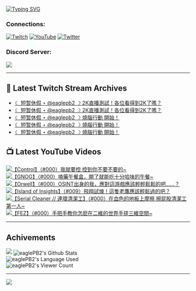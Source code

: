 <!--### Hello people, I'm EaglePB2 - The one who building something for fun 👋
Thank you for standby for this profile.   
The purpose of this profile is coming soon.   
You may come back later, as you wish if this readme.md is updated.   -->

<a href="https://git.io/typing-svg"><img src="https://readme-typing-svg.herokuapp.com?font=Fira+Code&duration=1000&pause=5000&vCenter=true&random=false&width=500&lines=%F0%9F%91%8B+Hello+Everyone%2C+I'm+EaglePB2.;%F0%9F%99%87+Thank+you+for+stopping+by+my+profile.+;%F0%9F%94%AD+%3D%3D%3D%3D+%F0%9F%94%AD;%F0%9F%91%8B+%E4%BD%A0%E5%A5%BD%EF%BC%8C%E6%AD%A1%E8%BF%8E%E4%BE%86%E5%88%B0%E6%88%91%E7%9A%84%E4%BB%A3%E7%A2%BC%E5%BA%AB%E3%80%82;%F0%9F%99%87+%E6%84%9F%E8%AC%9D%E5%89%8D%E4%BE%86%E5%8F%83%E8%A7%80%E5%B0%8F%E5%B1%8B+owo~" alt="Typing SVG" /></a>

### Connections:

[![Twitch](https://img.shields.io/badge/Twitch-9347FF?style=flat-square&logo=twitch&logoColor=white)](https://www.twitch.tv/eaglepb2)
[![YouTube](https://img.shields.io/badge/YouTube-%23FF0000.svg?style=flat-square&logo=YouTube&logoColor=white)](https://www.youtube.com/eaglepb2)
[![Twitter](https://img.shields.io/badge/Twitter-%231DA1F2.svg?style=flat-square&logo=Twitter&logoColor=white)](https://twitter.com/eaglepb2)

### Discord Server:

[![](https://invidget.switchblade.xyz/qKrub9b?theme=dark&language=ch)](https://discord.gg/qKrub9b)

---

## 👾 Latest Twitch Stream Archives
<!-- TWITCH:START -->
- [☾ 短暂休假 ⋆ @eaglepb2 ☽  2K直播測試！各位看得到2K了嗎？](https://www.twitch.tv/videos/2510454941)
- [☾ 短暂休假 ⋆ @eaglepb2 ☽  2K直播測試！各位看得到2K了嗎？](https://www.twitch.tv/videos/2510411569)
- [☾ 短暂休假 ⋆ @eaglepb2 ☽  燒腦行動 開始！](https://www.twitch.tv/videos/2508597654)
- [☾ 短暂休假 ⋆ @eaglepb2 ☽  燒腦行動 開始！](https://www.twitch.tv/videos/2508496157)
- [☾ 短暂休假 ⋆ @eaglepb2 ☽  燒腦行動 開始！](https://www.twitch.tv/videos/2508490324)
<!-- TWITCH:END -->



## 📺 Latest YouTube Videos
<!-- YOUTUBE:START -->
<!-- YOUTUBE:END -->

<!-- BEGIN YOUTUBE-CARDS -->
<a href="https://www.youtube.com/watch?v=6VEQbQUsv8U">
  <picture>
    <source media="(prefers-color-scheme: dark)" srcset="https://ytcards.demolab.com/?id=6VEQbQUsv8U&title=%E3%80%90Control%E3%80%91%EF%BC%88%23000%EF%BC%89%E6%88%91%E5%B0%B1%E8%A6%81%E6%8E%A7+%E6%8E%A7%E5%88%B0%E4%BD%A0%E4%B8%8D%E8%A6%81%E4%B8%8D%E8%A6%81%E7%9A%84~&lang=zh&timestamp=1752468123&background_color=%230d1117&title_color=%23ffffff&stats_color=%23dedede&max_title_lines=1&width=250&border_radius=5&duration=0">
    <img src="https://ytcards.demolab.com/?id=6VEQbQUsv8U&title=%E3%80%90Control%E3%80%91%EF%BC%88%23000%EF%BC%89%E6%88%91%E5%B0%B1%E8%A6%81%E6%8E%A7+%E6%8E%A7%E5%88%B0%E4%BD%A0%E4%B8%8D%E8%A6%81%E4%B8%8D%E8%A6%81%E7%9A%84~&lang=zh&timestamp=1752468123&background_color=%23ffffff&title_color=%2324292f&stats_color=%2357606a&max_title_lines=1&width=250&border_radius=5&duration=0" alt="【Control】（#000）我就要控 控到你不要不要的~" title="【Control】（#000）我就要控 控到你不要不要的~">
  </picture>
</a>
<a href="https://www.youtube.com/watch?v=P9VZAptRgBo">
  <picture>
    <source media="(prefers-color-scheme: dark)" srcset="https://ytcards.demolab.com/?id=P9VZAptRgBo&title=%E3%80%90GNOG%E3%80%91%EF%BC%88%23000%EF%BC%89%E5%97%91%E8%97%A5%E5%8D%88%E9%A4%90%E7%9B%92%EF%BC%8C%E9%96%8B%E4%BA%86%E5%B0%B1%E8%83%BD%E5%90%83%E5%8D%81%E5%88%86%E5%93%88%E5%91%B3%E7%9A%84%E5%8D%88%E9%A4%90~&lang=zh&timestamp=1752417488&background_color=%230d1117&title_color=%23ffffff&stats_color=%23dedede&max_title_lines=1&width=250&border_radius=5&duration=3801">
    <img src="https://ytcards.demolab.com/?id=P9VZAptRgBo&title=%E3%80%90GNOG%E3%80%91%EF%BC%88%23000%EF%BC%89%E5%97%91%E8%97%A5%E5%8D%88%E9%A4%90%E7%9B%92%EF%BC%8C%E9%96%8B%E4%BA%86%E5%B0%B1%E8%83%BD%E5%90%83%E5%8D%81%E5%88%86%E5%93%88%E5%91%B3%E7%9A%84%E5%8D%88%E9%A4%90~&lang=zh&timestamp=1752417488&background_color=%23ffffff&title_color=%2324292f&stats_color=%2357606a&max_title_lines=1&width=250&border_radius=5&duration=3801" alt="【GNOG】（#000）嗑藥午餐盒，開了就能吃十分哈味的午餐~" title="【GNOG】（#000）嗑藥午餐盒，開了就能吃十分哈味的午餐~">
  </picture>
</a>
<a href="https://www.youtube.com/watch?v=Rnz7fJN0X2k">
  <picture>
    <source media="(prefers-color-scheme: dark)" srcset="https://ytcards.demolab.com/?id=Rnz7fJN0X2k&title=%E3%80%90Orwell%E3%80%91%EF%BC%88%23000%EF%BC%89OSINT%E5%87%BA%E8%BA%AB%E7%9A%84%E6%88%91%EF%BC%8C%E6%87%89%E5%B0%8D%E9%80%99%E6%B8%B8%E6%88%B2%E6%87%89%E8%A9%B2%E8%BC%95%E8%BC%95%E9%AC%86%E9%AC%86%E7%9A%84%E5%90%A7%E2%80%A6%E2%80%A6%EF%BC%9F&lang=zh&timestamp=1752320820&background_color=%230d1117&title_color=%23ffffff&stats_color=%23dedede&max_title_lines=1&width=250&border_radius=5&duration=19039">
    <img src="https://ytcards.demolab.com/?id=Rnz7fJN0X2k&title=%E3%80%90Orwell%E3%80%91%EF%BC%88%23000%EF%BC%89OSINT%E5%87%BA%E8%BA%AB%E7%9A%84%E6%88%91%EF%BC%8C%E6%87%89%E5%B0%8D%E9%80%99%E6%B8%B8%E6%88%B2%E6%87%89%E8%A9%B2%E8%BC%95%E8%BC%95%E9%AC%86%E9%AC%86%E7%9A%84%E5%90%A7%E2%80%A6%E2%80%A6%EF%BC%9F&lang=zh&timestamp=1752320820&background_color=%23ffffff&title_color=%2324292f&stats_color=%2357606a&max_title_lines=1&width=250&border_radius=5&duration=19039" alt="【Orwell】（#000）OSINT出身的我，應對這游戲應該輕輕鬆鬆的吧……？" title="【Orwell】（#000）OSINT出身的我，應對這游戲應該輕輕鬆鬆的吧……？">
  </picture>
</a>
<a href="https://www.youtube.com/watch?v=9SsXHNuwSC0">
  <picture>
    <source media="(prefers-color-scheme: dark)" srcset="https://ytcards.demolab.com/?id=9SsXHNuwSC0&title=%E3%80%90Island+of+Insights%E3%80%91%EF%BC%88%23009%EF%BC%89%E9%A3%9B%E7%BF%94%E8%A9%A6%E7%85%89%EF%BC%81%E9%80%99%E9%9A%BB%E8%80%81%E9%B7%B9%E6%87%89%E8%A9%B2%E8%BC%95%E9%AC%86%E9%81%8E%E7%9A%84%E5%90%A7%EF%BC%9F&lang=zh&timestamp=1752309471&background_color=%230d1117&title_color=%23ffffff&stats_color=%23dedede&max_title_lines=1&width=250&border_radius=5&duration=17063">
    <img src="https://ytcards.demolab.com/?id=9SsXHNuwSC0&title=%E3%80%90Island+of+Insights%E3%80%91%EF%BC%88%23009%EF%BC%89%E9%A3%9B%E7%BF%94%E8%A9%A6%E7%85%89%EF%BC%81%E9%80%99%E9%9A%BB%E8%80%81%E9%B7%B9%E6%87%89%E8%A9%B2%E8%BC%95%E9%AC%86%E9%81%8E%E7%9A%84%E5%90%A7%EF%BC%9F&lang=zh&timestamp=1752309471&background_color=%23ffffff&title_color=%2324292f&stats_color=%2357606a&max_title_lines=1&width=250&border_radius=5&duration=17063" alt="【Island of Insights】（#009）飛翔試煉！這隻老鷹應該輕鬆過的吧？" title="【Island of Insights】（#009）飛翔試煉！這隻老鷹應該輕鬆過的吧？">
  </picture>
</a>
<a href="https://www.youtube.com/watch?v=SGH7BbeF1ek">
  <picture>
    <source media="(prefers-color-scheme: dark)" srcset="https://ytcards.demolab.com/?id=SGH7BbeF1ek&title=%E3%80%90Serial+Cleaner+%2F%2F+%E9%80%A3%E7%92%B0%E6%B8%85%E6%BD%94%E5%B7%A5%E3%80%91%EF%BC%88%23000%EF%BC%89%E5%9C%A8%E8%A1%80%E8%89%B2%E7%9A%84%E5%9C%B0%E6%9D%BF%E4%B8%8A%E6%91%A9%E6%93%A6+%E6%93%A6%E5%B1%81%E8%82%A1%E6%B8%85%E6%BD%94%E5%B7%A5%E7%AC%AC%E4%B8%80%E4%BA%BA~&lang=zh&timestamp=1752245491&background_color=%230d1117&title_color=%23ffffff&stats_color=%23dedede&max_title_lines=1&width=250&border_radius=5&duration=28430">
    <img src="https://ytcards.demolab.com/?id=SGH7BbeF1ek&title=%E3%80%90Serial+Cleaner+%2F%2F+%E9%80%A3%E7%92%B0%E6%B8%85%E6%BD%94%E5%B7%A5%E3%80%91%EF%BC%88%23000%EF%BC%89%E5%9C%A8%E8%A1%80%E8%89%B2%E7%9A%84%E5%9C%B0%E6%9D%BF%E4%B8%8A%E6%91%A9%E6%93%A6+%E6%93%A6%E5%B1%81%E8%82%A1%E6%B8%85%E6%BD%94%E5%B7%A5%E7%AC%AC%E4%B8%80%E4%BA%BA~&lang=zh&timestamp=1752245491&background_color=%23ffffff&title_color=%2324292f&stats_color=%2357606a&max_title_lines=1&width=250&border_radius=5&duration=28430" alt="【Serial Cleaner // 連環清潔工】（#000）在血色的地板上摩擦 擦屁股清潔工第一人~" title="【Serial Cleaner // 連環清潔工】（#000）在血色的地板上摩擦 擦屁股清潔工第一人~">
  </picture>
</a>
<a href="https://www.youtube.com/watch?v=kqcAUmLKfRQ">
  <picture>
    <source media="(prefers-color-scheme: dark)" srcset="https://ytcards.demolab.com/?id=kqcAUmLKfRQ&title=%E3%80%90FEZ%E3%80%91%EF%BC%88%23000%EF%BC%89%E6%89%8B%E6%8A%8A%E6%89%8B%E6%95%99%E4%BD%A0%E6%80%8E%E9%BA%BD%E5%9C%A8%E4%BA%8C%E7%B6%AD%E7%9A%84%E4%B8%96%E7%95%8C%E6%89%8B%E6%90%93%E4%B8%89%E7%B6%AD%E7%A9%BA%E9%96%93~&lang=zh&timestamp=1752192181&background_color=%230d1117&title_color=%23ffffff&stats_color=%23dedede&max_title_lines=1&width=250&border_radius=5&duration=31992">
    <img src="https://ytcards.demolab.com/?id=kqcAUmLKfRQ&title=%E3%80%90FEZ%E3%80%91%EF%BC%88%23000%EF%BC%89%E6%89%8B%E6%8A%8A%E6%89%8B%E6%95%99%E4%BD%A0%E6%80%8E%E9%BA%BD%E5%9C%A8%E4%BA%8C%E7%B6%AD%E7%9A%84%E4%B8%96%E7%95%8C%E6%89%8B%E6%90%93%E4%B8%89%E7%B6%AD%E7%A9%BA%E9%96%93~&lang=zh&timestamp=1752192181&background_color=%23ffffff&title_color=%2324292f&stats_color=%2357606a&max_title_lines=1&width=250&border_radius=5&duration=31992" alt="【FEZ】（#000）手把手教你怎麽在二維的世界手搓三維空間~" title="【FEZ】（#000）手把手教你怎麽在二維的世界手搓三維空間~">
  </picture>
</a>
<!-- END YOUTUBE-CARDS -->

---

## Achivements
[![](https://github-profile-trophy.vercel.app/?username=eaglepb2&theme=monokai&no-bg=true&&title=Repositories,Issues,Commit,MultiLanguage)](https://github.com/anuraghazra/github-readme-stats)
<img align="center" alt="eaglePB2's Github Stats" src="https://github-readme-stats.vercel.app/api?username=eaglePB2&show_icons=true&hide_border=true&theme=merko" />
<br>
<img align="center" alt="eaglePB2's Language Used" src="https://github-readme-stats.vercel.app/api/top-langs/?username=eaglePB2&show_icons=true&hide_border=true&theme=merko&layout=compact&langs_count=8" />
<br>
<img align="center" alt="eaglePB2's Viewer Count" src="https://visitcount.itsvg.in/api?id=eaglepb2&label=Profile%20Views&color=3&icon=5&pretty=true" />

<hr>

<!-- RANDOMQUOTE:START -->
![](https://quotes-github-readme.vercel.app/api?type=horizontal&theme=merko)
<!-- RANDOMQUOTE:END -->


<!--
       _____   _   _   _____       _____   _   _   ____   
      |_   _| | | | | |  ___|     |  ___| | \ | | |  _  \  
        | |   | |_| | | |___      | |___  |  \| | | | | | 
        | |   |  _  | |  ___|     |  ___| |     | | | | | 
        | |   | | | | | |___      | |___  | |\  | | |_| | 
        |_|   |_| |_| |_____|     |_____| |_| \_| |____ / 
      
-->
